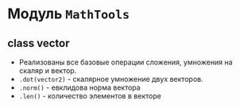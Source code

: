 # Модуль `MathTools`

## class vector

- Реализованы все базовые операции сложения, умножения на скаляр и вектор.
- `.dot(vector2)` - скалярное умножение двух векторов.
- `.norm()` - евклидова норма вектора
- `.len()` - количество элементов в векторе